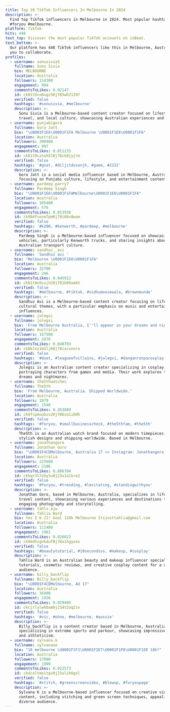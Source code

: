 ```yaml
---
title: Top 10 TikTok Influencers In Melbourne In 2024
description: >-
  Find top TikTok influencers in Melbourne in 2024. Most popular hashtags: #fyp
  #foryou #melbourne.
platform: TikTok
hits: 448
text_top: Discover the most popular TikTok accounts on inBeat.
text_bottom: >-
  Our platform has 448 TikTok influencers like this in Melbourne, Australia for
  you to collaborate.
profiles:
  - username: sonusivia5
    fullname: Sonu Sivia
    bio: MELBOURNE
    location: Australia
    followers: 114300
    engagement: 994
    commentsToLikes: 0.02147
    id: ck81t0ce8ugz50j785wh21297
    verified: false
    hashtags: '#sonusivia, #melbourne'
    description: >-
      Sonu Sivia is a Melbourne-based content creator focused on lifestyle,
      travel, and local culture, showcasing Australian experiences and insights.
  - username: punjabigora
    fullname: Gora Jatt
    bio: "\U0001F1E6\U0001F1FA Melbourne \U0001F1E6\U0001F1FA"
    location: Australia
    followers: 399400
    engagement: 997
    commentsToLikes: 0.011233
    id: ck81t0cznuh5l0j78ck8jyjrm
    verified: false
    hashtags: '#goat, #diljitdosanjh, #game, #2222'
    description: >-
      Gora Jatt is a social media influencer based in Melbourne, Australia,
      focusing on Punjabi culture, lifestyle, and entertainment content.
  - username: pardeep_parry7
    fullname: Pardeep Singh
    bio: "\U0001F1E6\U0001F1FAMelbourne\U0001F1E6\U0001F1FA"
    location: Australia
    followers: 165400
    engagement: 576
    commentsToLikes: 0.013936
    id: ck904fsoze7pm0j78i60v0wom
    verified: false
    hashtags: '#k200, #kenworth, #pardeep, #melbourne'
    description: >-
      Pardeep Singh is a Melbourne-based influencer focused on showcasing heavy
      vehicles, particularly Kenworth trucks, and sharing insights about
      Australian transport culture.
  - username: sandhuz__avi
    fullname: 'Sandhuz avi '
    bio: "Melbourne \U0001F1E6\U0001F1FA"
    location: Australia
    followers: 32700
    engagement: 246
    commentsToLikes: 0.045912
    id: ck81t0o9iujh20j781k09umkh
    verified: false
    hashtags: '#melbourne, #tiktok, #sidhumoosewala, #brownmunde'
    description: >-
      Sandhuz Avi is a Melbourne-based content creator focusing on lifestyle and
      cultural themes, with a particular emphasis on music and entertainment
      influences.
  - username: jolegsi
    fullname: jolegsi
    bio: 'From Melbourne Australia, I''ll appear in your dreams and nightmares'
    location: Australia
    followers: 157500
    engagement: 2070
    commentsToLikes: 0.040703
    id: ck8klez1m3lj60j78ixcxnnro
    verified: false
    hashtags: '#duet, #leagueofvillains, #jolegsi, #danganronpacosplay'
    description: >-
      Jolegsi is an Australian content creator specializing in cosplay, often
      portraying characters from games and media. Their work explores themes of
      dreams and nightmares.
  - username: the5thwatches
    fullname: The5th
    bio: 'From Melbourne, Australia. Shipped Worldwide.'
    location: Australia
    followers: 1979
    engagement: 1546
    commentsToLikes: 0.263889
    id: ck9fipmuubzv20j786zo1i0dh
    verified: false
    hashtags: '#foryou, #smallbusinesscheck, #the5thfam, #the5th'
    description: >-
      The5th is an Australian watch brand focused on modern timepieces, offering
      stylish designs and shipping worldwide. Based in Melbourne.
  - username: jonathangoro
    fullname: Jonathan Goro
    bio: "\U0001F4CDMelbourne, Australia 17 <> Instagram: Jonathangoro__ 230k????"
    location: Australia
    followers: 225600
    engagement: 2106
    commentsToLikes: 0.086704
    id: ckbqr3l7zby3u0j23u1a1kre2
    verified: false
    hashtags: '#foryou, #trending, #levitating, #standingwithyou'
    description: >-
      Jonathan Goro, based in Melbourne, Australia, specializes in lifestyle and
      travel content, showcasing various experiences and destinations through
      engaging photography and storytelling.
  - username: tahls.ajw
    fullname: Tahlia Ward
    bio: Yes I'm 21! Goal 120k Melbourne Itsjusttahlia@gmail.com
    location: Australia
    followers: 111400
    engagement: 1961
    commentsToLikes: 0.026022
    id: ck9m4hzgnkduf0j78oihgyoxs
    verified: false
    hashtags: '#beautytutorial, #10secondsvs, #makeup, #cosplay'
    description: >-
      Tahlia Ward is an Australian beauty and makeup influencer specializing in
      tutorials, cosmetic reviews, and creative cosplay content for a diverse
      audience.
  - username: billy_backflip
    fullname: Billy_backflip
    bio: "\U0001F4CDMelbourne, AU 17"
    location: Australia
    followers: 16400
    engagement: 1936
    commentsToLikes: 0.029495
    id: ckcjrlylwhbam0j234t2oq2zv
    verified: false
    hashtags: '#vic, #ohno, #melbourne, #aussie'
    description: >-
      Billy_backflip is a content creator based in Melbourne, Australia,
      specializing in extreme sports and parkour, showcasing impressive stunts
      and athleticism.
  - username: sylvana.k
    fullname: sylvanaaa
    bio: "16 melbourne \U0001F1F1\U0001F1E7\U0001F1F8\U0001F1EE 18k?"
    location: Australia
    followers: 17000
    engagement: 1999
    commentsToLikes: 0.022573
    id: ckdcaltmoitgv0j23ulzk6gxl
    verified: false
    hashtags: '#stitch, #greenscreenvideo, #blowup, #foryoupage'
    description: >-
      Sylvana K is a Melbourne-based influencer focused on creative video
      content, including stitching and green screen techniques, appealing to a
      diverse audience.
---
```


